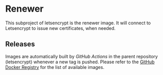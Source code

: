 # Renewer

This subproject of letsencrypt is the renewer image. It will connect to Letsencrypt to issue new certificates, when needed.

## Releases
Images are automatically built by _GitHub Actions_ in the parent repository (letsencrypt) whenever a new tag is pushed.
Please refer to the [GitHub Docker Registry](https://github.com/orgs/simplenetes-io/packages?repo_name=letsencrypt) for the list of available images.
